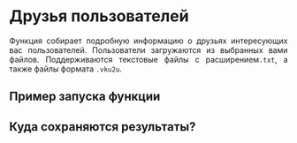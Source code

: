 # Друзья пользователей

<div style="text-align: justify">
  <p>
    Функция собирает подробную информацию о друзьях интересующих вас пользователей. Пользователи загружаются из выбранных вами файлов. Поддерживаются текстовые файлы с расширением<code>.txt</code>, а также файлы формата <code>.vku2u</code>.
  </p>

  <p>
  </p>
</div>

## Пример запуска функции

## Куда сохраняются результаты?

<div style="text-align: justify">
  <p>
  </p>
</div>